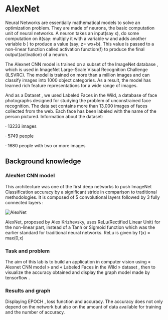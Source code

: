 # AlexNet

Neural Networks are essentially mathematical models to solve an optimization problem. They are
made of neurons, the basic computation unit of neural networks. A neuron takes an input(say x), do some
computation on it(say: multiply it with a variable w and adds another variable b ) to produce a value (say;
z= wx+b). This value is passed to a non-linear function called activation function(f) to produce the final
output(activation) of a neuron.

The Alexnet CNN model is trained on a subset of the ImageNet database , which is used in 
ImageNet Large-Scale Visual Recognition Challenge (ILSVRC). The model is
trained on more than a million images and can classify images into 1000 object categories. As a result, the
model has learned rich feature representations for a wide range of images.

And as a Dataset , we used Labeled Faces in the Wild, a database of face photographs designed for
studying the problem of unconstrained face recognition. The data set contains more than 13,000 images of
faces collected from the web. Each face has been labeled with the name of the person
pictured. Information about the dataset:

· 13233 images

· 5749 people

· 1680 people with two or more images

## Background knowledge

### AlexNet CNN model

This architecture was one of the first deep networks to push ImageNet Classification accuracy by a
significant stride in comparison to traditional methodologies. It is composed of 5 convolutional layers
followed by 3 fully connected layers :

![AlexNet](https://user-images.githubusercontent.com/38895618/85140121-baccfe80-b23c-11ea-96fb-e6b379f28e60.PNG)

AlexNet, proposed by Alex Krizhevsky, uses ReLu(Rectified Linear Unit) for the non-linear part, instead
of a Tanh or Sigmoid function which was the earlier standard for traditional neural networks. ReLu is given
by f(x) = max(0,x)

### Task and problem

The aim of this lab is to build an application in computer vision using « Alexnet CNN model » and
« Labeled Faces in the Wild » dataset , then to visualize the accuracy obtained and display the graph model
made by tensorflow .

### Results and graph

Displaying EPOCH , loss function and accuracy. The accuracy does not only depend on the network but also
on the amount of data available for training and the number of accuracy.
